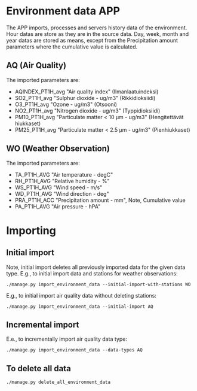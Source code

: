# Environment data APP
The APP imports, processes and servers history data of the environment.
Hour datas are store as they are in the source data. Day, week, month and year
datas are stored as means, except from the Precipitation amount parameters where the
cumulative value is calculated.

## AQ (Air Quality) 
The imported parameters are:
* AQINDEX_PT1H_avg "Air quality index" (Ilmanlaatuindeksi)
* SO2_PT1H_avg "Sulphur dioxide - ug/m3" (Rikkidioksiidi)
* O3_PT1H_avg "Ozone - ug/m3" (Otsooni)
* NO2_PT1H_avg "Nitrogen dioxide - ug/m3" (Typpidioksiidi)
* PM10_PT1H_avg "Particulate matter < 10 µm - ug/m3" (Hengitettävät hiukkaset)
* PM25_PT1H_avg "Particulate matter < 2.5 µm - ug/m3" (Pienhiukkaset)

## WO (Weather Observation)
The imported parameters are:
* TA_PT1H_AVG "Air temperature - degC"
* RH_PT1H_AVG "Relative humidity - %"
* WS_PT1H_AVG "Wind speed - m/s"
* WD_PT1H_AVG "Wind direction - deg"
* PRA_PT1H_ACC "Precipitation amount - mm", Note, Cumulative value
* PA_PT1H_AVG "Air pressure - hPA"

# Importing
## Initial import
Note, initial import deletes all previously imported data for the given data type.
E.g., to initial import data and stations for weather observations:
```
./manage.py import_environment_data --initial-import-with-stations WO
```
E.g., to initial import air quality data without deleting stations:
```
./manage.py import_environment_data --initial-import AQ
```

## Incremental import
E.e., to incrementally import air quality data type:
```
./manage.py import_environment_data --data-types AQ
```

## To delete all data
```
./manage.py delete_all_environment_data
```